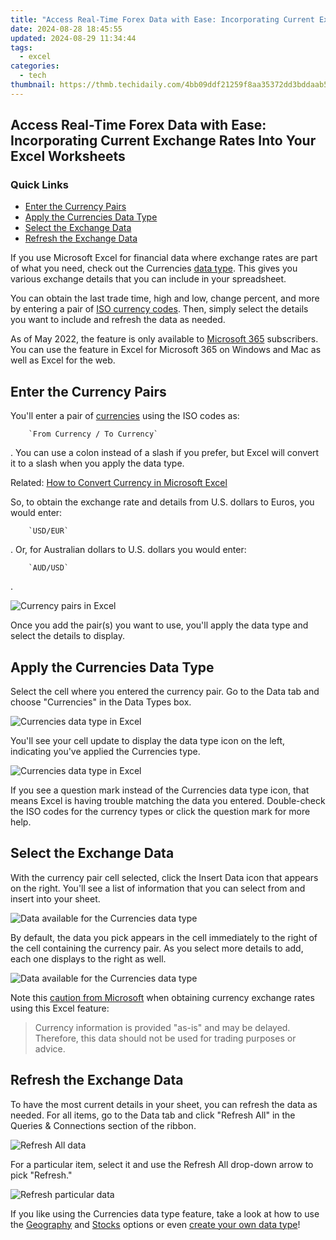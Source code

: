 ```yaml
---
title: "Access Real-Time Forex Data with Ease: Incorporating Current Exchange Rates Into Your Excel Worksheets"
date: 2024-08-28 18:45:55
updated: 2024-08-29 11:34:44
tags:
  - excel
categories:
  - tech
thumbnail: https://thmb.techidaily.com/4bb09ddf21259f8aa35372dd3bddaab5a52e4c2f70a7e62b027db40747b04fa4.jpeg
---
```


## Access Real-Time Forex Data with Ease: Incorporating Current Exchange Rates Into Your Excel Worksheets

### Quick Links

* [Enter the Currency Pairs](https://some-skills.techidaily.com/new-updating-your-skills-regularly/)
* [Apply the Currencies Data Type](https://android-transfer.techidaily.com/in-2024-how-to-migrate-android-data-from-infinix-note-30-5g-to-new-android-phone-drfone-by-drfone-transfer-from-android-transfer-from-android/)
* [Select the Exchange Data](https://facebook-video-share.techidaily.com/new-maximize-impact-crafting-a-standout-video-ending/)
* [Refresh the Exchange Data](https://some-techniques.techidaily.com/in-2024-infinite-rotation-video-anchors/)

 If you use Microsoft Excel for financial data where exchange rates are part of what you need, check out the Currencies [data type](https://desktop-recording.techidaily.com/updated-2024-approved-sign-up-process-for-using-google-meet/). This gives you various exchange details that you can include in your spreadsheet.

 You can obtain the last trade time, high and low, change percent, and more by entering a pair of [ISO currency codes](https://www.investopedia.com/terms/i/isocurrencycode.asp). Then, simply select the details you want to include and refresh the data as needed.

 As of May 2022, the feature is only available to [Microsoft 365](https://games-able.techidaily.com/ultimate-console-content-psplus-or-xbox-game-pass/) subscribers. You can use the feature in Excel for Microsoft 365 on Windows and Mac as well as Excel for the web.

##  Enter the Currency Pairs

 You'll enter a pair of [currencies](https://unlock-android.techidaily.com/in-2024-how-to-unlock-vivo-v30-phone-pattern-lock-without-factory-reset-by-drfone-android/) using the ISO codes as:

        `From Currency / To Currency`
    
 . You can use a colon instead of a slash if you prefer, but Excel will convert it to a slash when you apply the data type.

Related: [How to Convert Currency in Microsoft Excel](https://unlock-android.techidaily.com/in-2024-how-to-unlock-vivo-v30-phone-pattern-lock-without-factory-reset-by-drfone-android/) 

 So, to obtain the exchange rate and details from U.S. dollars to Euros, you would enter:

        `USD/EUR`
    
 . Or, for Australian dollars to U.S. dollars you would enter:

        `AUD/USD`
    
 .

![Currency pairs in Excel](https://static1.howtogeekimages.com/wordpress/wp-content/uploads/2022/05/CurrencyPairs-ExcelCurrencyExchange.png) 

 Once you add the pair(s) you want to use, you'll apply the data type and select the details to display.

##  Apply the Currencies Data Type

 Select the cell where you entered the currency pair. Go to the Data tab and choose "Currencies" in the Data Types box.

![Currencies data type in Excel](https://static1.howtogeekimages.com/wordpress/wp-content/uploads/2022/05/CurrenciesDataType-ExcelCurrencyExchange.png) 

 You'll see your cell update to display the data type icon on the left, indicating you've applied the Currencies type.

![Currencies data type in Excel](https://static1.howtogeekimages.com/wordpress/wp-content/uploads/2022/05/CurrenciesDataType-ExcelCurrencyExchange.png) 

 If you see a question mark instead of the Currencies data type icon, that means Excel is having trouble matching the data you entered. Double-check the ISO codes for the currency types or click the question mark for more help.

##  Select the Exchange Data

 With the currency pair cell selected, click the Insert Data icon that appears on the right. You'll see a list of information that you can select from and insert into your sheet.

![Data available for the Currencies data type](https://static1.howtogeekimages.com/wordpress/wp-content/uploads/2022/05/DataTypeDetails-ExcelCurrencyExchange.png) 

 By default, the data you pick appears in the cell immediately to the right of the cell containing the currency pair. As you select more details to add, each one displays to the right as well.

![Data available for the Currencies data type](https://static1.howtogeekimages.com/wordpress/wp-content/uploads/2022/05/DataTypeDetails-ExcelCurrencyExchange.png) 

 Note this [caution from Microsoft](https://support.microsoft.com/en-us/office/get-a-currency-exchange-rate-76572809-c9a0-439e-b626-d9994576af23) when obtaining currency exchange rates using this Excel feature:

> Currency information is provided "as-is" and may be delayed. Therefore, this data should not be used for trading purposes or advice.

##  Refresh the Exchange Data

 To have the most current details in your sheet, you can refresh the data as needed. For all items, go to the Data tab and click "Refresh All" in the Queries & Connections section of the ribbon.

![Refresh All data](https://static1.howtogeekimages.com/wordpress/wp-content/uploads/2022/05/RefreshAll-ExcelCurrencyExchange.png) 

 For a particular item, select it and use the Refresh All drop-down arrow to pick "Refresh."

![Refresh particular data](https://static1.howtogeekimages.com/wordpress/wp-content/uploads/2022/05/Refresh-ExcelCurrencyExchange.png) 

 If you like using the Currencies data type feature, take a look at how to use the [Geography](https://win-forum.techidaily.com/master-the-process-resetting-dns-settings-for-windows-1011-users/) and [Stocks](https://screen-recording.techidaily.com/2024-approved-ultimate-guide-cost-effective-pc-screen-recording-apps/) options or even [create your own data type](https://extra-approaches.techidaily.com/updated-navigating-the-world-of-vsco-editing-features/)!

<ins class="adsbygoogle"
     style="display:block"
     data-ad-format="autorelaxed"
     data-ad-client="ca-pub-7571918770474297"
     data-ad-slot="1223367746"></ins>



<ins class="adsbygoogle"
     style="display:block"
     data-ad-client="ca-pub-7571918770474297"
     data-ad-slot="8358498916"
     data-ad-format="auto"
     data-full-width-responsive="true"></ins>
